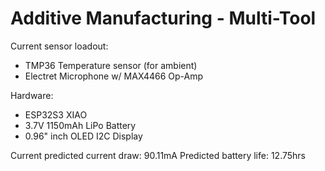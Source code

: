 # Additive Manufacturing - Multi-Tool

Current sensor loadout:
- TMP36 Temperature sensor (for ambient)
- Electret Microphone w/ MAX4466 Op-Amp

Hardware:
- ESP32S3 XIAO
- 3.7V 1150mAh LiPo Battery
- 0.96" inch OLED I2C Display

Current predicted current draw: 90.11mA
Predicted battery life: 12.75hrs
